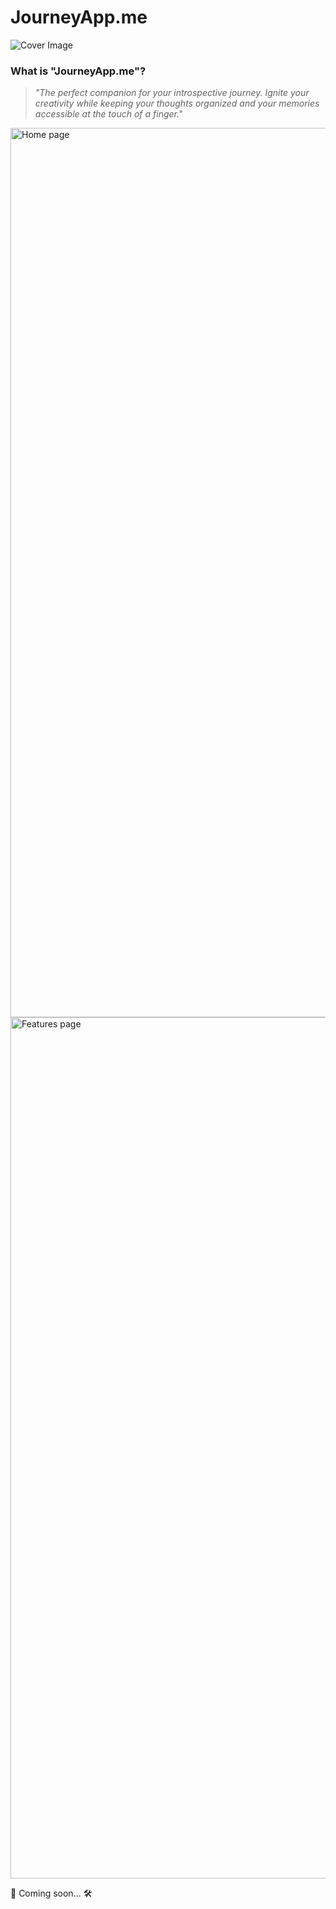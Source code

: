# JourneyApp.me

![Cover Image](https://winapps-solutions-llc.s3.us-west-2.amazonaws.com/products/journey-app/JourneyAppDocumentationCoverImage.png)

### What is "JourneyApp.me"?

> _"The perfect companion for your introspective journey. Ignite your creativity while keeping your thoughts organized and your memories accessible at the touch of a finger."_

<img width="1423" alt="Home page" src="https://github.com/user-attachments/assets/3fbb31de-a1f6-4169-a398-ab6e34526f24" />

<img width="1378" alt="Features page" src="https://github.com/user-attachments/assets/6ed37287-a60d-4bd0-8437-e8d332871d7c" />

🚧 Coming soon... 🛠️
